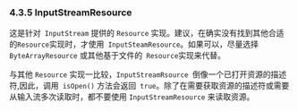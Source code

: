 ### 4.3.5 InputStreamResource

这是针对` InputStream` 提供的 `Resource` 实现。建议，在确实没有找到其他合适的` Resource `实现时，才使用` InputSteamResource`。如果可以，尽量选择 `ByteArrayResource` 或其他基于文件的` Resource`实现来代替。

与其他 `Resource` 实现一比较，`InputStreamRsource `倒像一个已打开资源的描述符,因此，调用` isOpen()` 方法会返回` true`。除了在需要获取资源的描述符或需要从输入流多次读取时，都不要使用 `InputStreamResource` 来读取资源。
